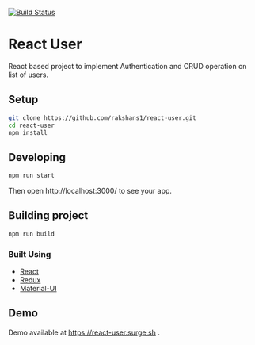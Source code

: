[![Build Status](https://travis-ci.org/rakshans1/react-user.svg?branch=master)](https://travis-ci.org/rakshans1/react-user)

React User
========================================

React based project to implement Authentication and CRUD operation on list of users.


## Setup

```bash
git clone https://github.com/rakshans1/react-user.git
cd react-user
npm install
```

## Developing

```bash
npm run start
```

Then open http://localhost:3000/ to see your app.

## Building project

```bash
npm run build
```

### Built Using

- [React](https://reactjs.org)
- [Redux](https://redux.js.org)
- [Material-UI](https://material-ui.com/)


## Demo

Demo available at https://react-user.surge.sh
.
